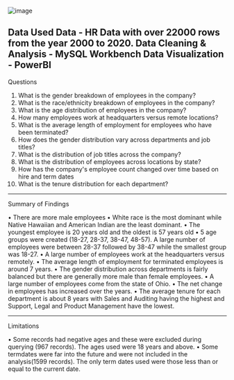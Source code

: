 ![image](https://github.com/purushottam121/HR_Report/assets/67274110/5837b547-fae6-4337-838a-b05f3c6c1de1)


Data Used
Data - HR Data with over 22000 rows from the year 2000 to 2020.
Data Cleaning & Analysis - MySQL Workbench
Data Visualization - PowerBI
--------------------------------------------------------------------------------
Questions

1. What is the gender breakdown of employees in the company?
2. What is the race/ethnicity breakdown of employees in the company?
3. What is the age distribution of employees in the company?
4. How many employees work at headquarters versus remote locations?
5. What is the average length of employment for employees who have been terminated?
6. How does the gender distribution vary across departments and job titles?
7. What is the distribution of job titles across the company?
8. What is the distribution of employees across locations by state?
9. How has the company's employee count changed over time based on hire and term dates
10. What is the tenure distribution for each department?

--------------------------------------------------------------------------------

Summary of Findings

• There are more male employees
• White race is the most dominant while Native Hawaiian and American Indian are the least dominant.
• The youngest employee is 20 years old and the oldest is 57 years old
• 5 age groups were created (18-27, 28-37, 38-47, 48-57). A large number of employees were between 28-37
followed by 38-47 while the smallest group was 18-27.
• A large number of employees work at the headquarters versus remotely.
• The average length of employment for terminated employees is around 7 years.
• The gender distribution across departments is fairly balanced but there are generally more male than female
employees.
• A large number of employees come from the state of Ohio.
• The net change in employees has increased over the years.
• The average tenure for each department is about 8 years with Sales and Auditing having the highest and
Support, Legal and Product Management have the lowest.

---------------------------------------------------------------------------------

Limitations

• Some records had negative ages and these were excluded during querying (967 records). The ages used were 18
years and above.
• Some termdates were far into the future and were not included in the analysis(1599 records). The only term dates
used were those less than or equal to the current date.
